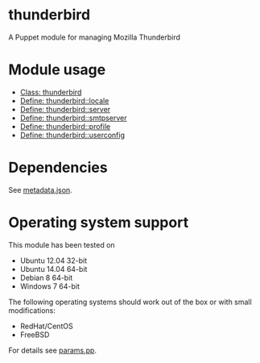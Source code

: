 # thunderbird

A Puppet module for managing Mozilla Thunderbird

# Module usage

* [Class: thunderbird](manifests/init.pp)
* [Define: thunderbird::locale](manifests/locale.pp)
* [Define: thunderbird::server](manifests/server.pp)
* [Define: thunderbird::smtpserver](manifests/smtpserver.pp)
* [Define: thunderbird::profile](manifests/profile.pp)
* [Define: thunderbird::userconfig](manifests/userconfig.pp)

# Dependencies

See [metadata.json](metadata.json).

# Operating system support

This module has been tested on

* Ubuntu 12.04 32-bit
* Ubuntu 14.04 64-bit
* Debian 8 64-bit
* Windows 7 64-bit

The following operating systems should work out of the box or with small 
modifications:

* RedHat/CentOS
* FreeBSD

For details see [params.pp](manifests/params.pp).
